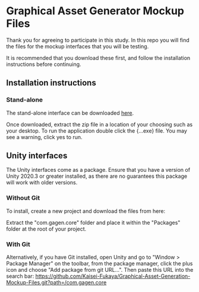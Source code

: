 # Graphical Asset Generator Mockup Files
Thank you for agreeing to participate in this study.
In this repo you will find the files for the mockup interfaces that you will be testing.

It is recommended that you download these first, and follow the installation instructions before continuing.

## Installation instructions
### Stand-alone
The stand-alone interface can be downloaded [here](https://github.com/Kaisei-Fukaya/Graphical-Asset-Generation-Mockup-Files/blob/09e65ee4ee42eac20d15d08e204103b491490e29/graphical-asset-generator_stand-alone-win32-x64.zip).

Once downloaded, extract the zip file in a location of your choosing such as your desktop. To run the application double click the {...exe} file. You may see a warning, click yes to run.

## Unity interfaces
The Unity interfaces come as a package. Ensure that you have a version of Unity 2020.3 or greater installed, as there are no guarantees this package will work with older versions. 


### Without Git
To install, create a new project and download the files from here:

Extract the "com.gagen.core" folder and place it within the "Packages" folder at the root of your project.

### With Git
Alternatively, if you have Git installed, open Unity and go to "Window > Package Manager" on the toolbar, from the package manager, click the plus icon and choose "Add package from git URL...". Then paste this URL into the search bar: 
https://github.com/Kaisei-Fukaya/Graphical-Asset-Generation-Mockup-Files.git?path=/com.gagen.core
